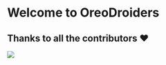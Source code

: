 # Welcome  to OreoDroiders

## Thanks to all the contributors ❤️

<a href="https://github.com/oreodroiders/Android-Development/graphs/contributors">
  <img src="https://contrib.rocks/image?repo=oreodroiders/Android-Development" />
</a>
